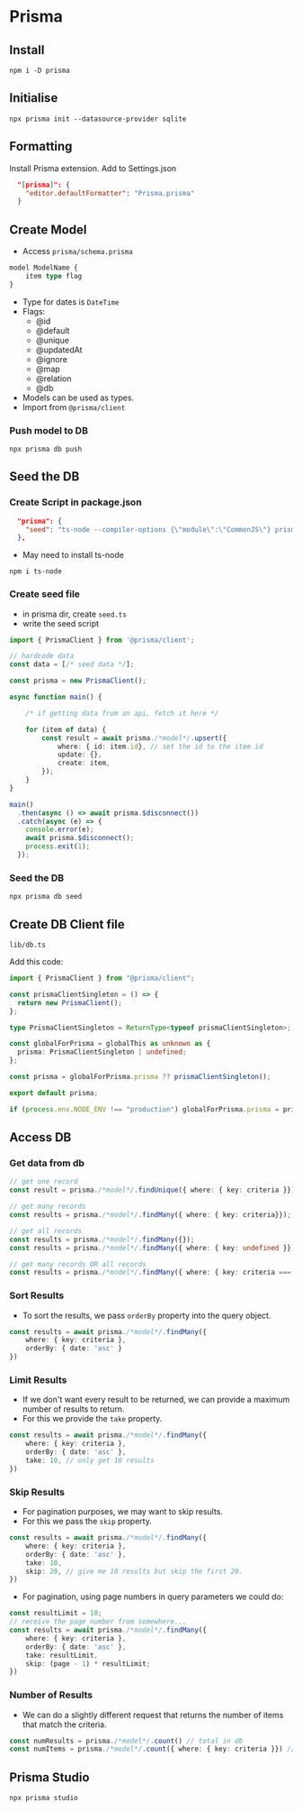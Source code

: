 # Prisma

## Install

```
npm i -D prisma
```

## Initialise

```
npx prisma init --datasource-provider sqlite
```

## Formatting

Install Prisma extension.
Add to Settings.json

```json
  "[prisma]": {
    "editor.defaultFormatter": "Prisma.prisma"
  }
```

## Create Model

- Access `prisma/schema.prisma`

```ts
model ModelName {
    item type flag
}
```

- Type for dates is `DateTime`
- Flags:
  - @id
  - @default
  - @unique
  - @updatedAt
  - @ignore
  - @map
  - @relation
  - @db
- Models can be used as types.
- Import from `@prisma/client`

### Push model to DB

```
npx prisma db push
```

## Seed the DB

### Create Script in package.json

```json
  "prisma": {
    "seed": "ts-node --compiler-options {\"module\":\"CommonJS\"} prisma/seed.ts"
  },
```

- May need to install ts-node

```
npm i ts-node
```

### Create seed file

- in prisma dir, create `seed.ts`
- write the seed script

```ts
import { PrismaClient } from '@prisma/client';

// hardcode data
const data = [/* seed data */];

const prisma = new PrismaClient();

async function main() {

    /* if getting data from an api, fetch it here */

    for (item of data) {
        const result = await prisma./*model*/.upsert({
            where: { id: item.id}, // set the id to the item id
            update: {},
            create: item,
        });
    }
}

main()
  .then(async () => await prisma.$disconnect())
  .catch(async (e) => {
    console.error(e);
    await prisma.$disconnect();
    process.exit(1);
  });
```

### Seed the DB

```
npx prisma db seed
```

## Create DB Client file

```
lib/db.ts
```

Add this code:

```ts
import { PrismaClient } from "@prisma/client";

const prismaClientSingleton = () => {
  return new PrismaClient();
};

type PrismaClientSingleton = ReturnType<typeof prismaClientSingleton>;

const globalForPrisma = globalThis as unknown as {
  prisma: PrismaClientSingleton | undefined;
};

const prisma = globalForPrisma.prisma ?? prismaClientSingleton();

export default prisma;

if (process.env.NODE_ENV !== "production") globalForPrisma.prisma = prisma;
```

## Access DB

### Get data from db

```ts
// get one record
const result = prisma./*model*/.findUnique({ where: { key: criteria }});

// get many records
const results = prisma./*model*/.findMany({ where: { key: criteria}});

// get all records
const results = prisma./*model*/.findMany({});
const results = prisma./*model*/.findMany({ where: { key: undefined }});

// get many records OR all records
const results = prisma./*model*/.findMany({ where: { key: criteria === 'all' ? undefined : criteria }});
```

### Sort Results

- To sort the results, we pass `orderBy` property into the query object.

```ts
const results = await prisma./*model*/.findMany({
    where: { key: criteria },
    orderBy: { date: 'asc' }
})
```

### Limit Results

- If we don't want every result to be returned, we can provide a maximum number of results to return.
- For this we provide the `take` property.

```ts
const results = await prisma./*model*/.findMany({
    where: { key: criteria },
    orderBy: { date: 'asc' },
    take: 10, // only get 10 results
})
```

### Skip Results

- For pagination purposes, we may want to skip results.
- For this we pass the `skip` property.

```ts
const results = await prisma./*model*/.findMany({
    where: { key: criteria },
    orderBy: { date: 'asc' },
    take: 10,
    skip: 20, // give me 10 results but skip the first 20.
})
```

- For pagination, using page numbers in query parameters we could do:

```ts
const resultLimit = 10;
// receive the page number from somewhere...
const results = await prisma./*model*/.findMany({
    where: { key: criteria },
    orderBy: { date: 'asc' },
    take: resultLimit,
    skip: (page - 1) * resultLimit;
})
```

### Number of Results

- We can do a slightly different request that returns the number of items that match the criteria.

```ts
const numResults = prisma./*model*/.count() // total in db
const numItems = prisma./*model*/.count({ where: { key: criteria }}) // number of matches where the key === the criteria
```

## Prisma Studio

```
npx prisma studio
```
